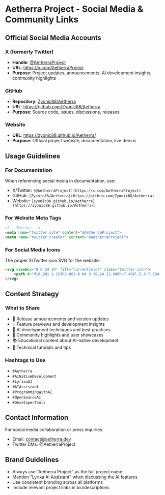 # Aetherra Project - Social Media & Community Links

## Official Social Media Accounts

### X (formerly Twitter)
- **Handle**: [@AetherraProject](https://x.com/AetherraProject)
- **URL**: https://x.com/AetherraProject
- **Purpose**: Project updates, announcements, AI development insights, community highlights

### GitHub
- **Repository**: [Zyonic88/Aetherra](https://github.com/Zyonic88/Aetherra)
- **URL**: https://github.com/Zyonic88/Aetherra
- **Purpose**: Source code, issues, discussions, releases

### Website
- **URL**: https://zyonic88.github.io/Aetherra/
- **Purpose**: Official project website, documentation, live demos

## Usage Guidelines

### For Documentation
When referencing social media in documentation, use:
- X/Twitter: `[@AetherraProject](https://x.com/AetherraProject)`
- GitHub: `[Zyonic88/Aetherra](https://github.com/Zyonic88/Aetherra)`
- Website: `[zyonic88.github.io/Aetherra](https://zyonic88.github.io/Aetherra/)`

### For Website Meta Tags
```html
<!-- Twitter -->
<meta name="twitter:site" content="@AetherraProject">
<meta name="twitter:creator" content="@AetherraProject">
```

### For Social Media Icons
The proper X/Twitter icon SVG for the website:
```html
<svg viewBox="0 0 24 24" fill="currentColor" class="twitter-icon">
    <path d="M18.901 1.153h3.68l-8.04 9.19L24 22.846h-7.406l-5.8-7.584-6.638 7.584H.474l8.6-9.83L0 1.154h7.594l5.243 6.932ZM17.61 20.644h2.039L6.486 3.24H4.298Z"/>
</svg>
```

## Content Strategy

### What to Share
- 🚀 Release announcements and version updates
- 💡 Feature previews and development insights
- 🤖 AI development techniques and best practices
- 👥 Community highlights and user showcases
- 📚 Educational content about AI-native development
- 🔧 Technical tutorials and tips

### Hashtags to Use
- `#Aetherra`
- `#AINativeDevelopment`
- `#LyrixaAI`
- `#AIAssistant`
- `#ProgrammingWithAI`
- `#OpenSourceAI`
- `#DeveloperTools`

## Contact Information

For social media collaboration or press inquiries:
- Email: contact@aetherra.dev
- Twitter DMs: @AetherraProject

## Brand Guidelines

- Always use "Aetherra Project" as the full project name
- Mention "Lyrixa AI Assistant" when discussing the AI features
- Use consistent branding across all platforms
- Include relevant project links in bio/descriptions
